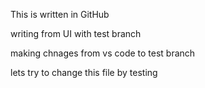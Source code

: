 This is written in GitHub

writing from UI with test branch

making chnages from vs code to test branch

lets try to change this file by testing